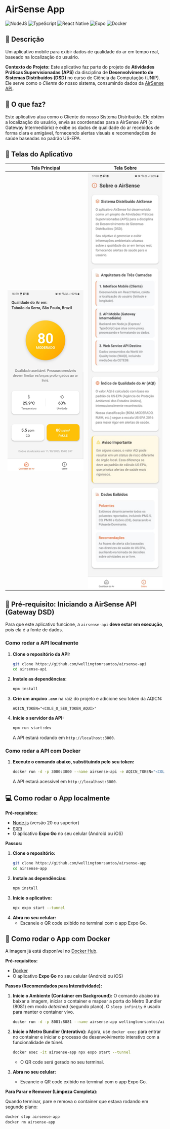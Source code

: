 # AirSense App

![NodeJS](https://img.shields.io/badge/node.js-6DA55F?style=for-the-badge&logo=node.js&logoColor=white)
![TypeScript](https://img.shields.io/badge/typescript-%23007ACC.svg?style=for-the-badge&logo=typescript&logoColor=white)
![React Native](https://img.shields.io/badge/react_native-%2320232a.svg?style=for-the-badge&logo=react&logoColor=%2361DAFB)
![Expo](https://img.shields.io/badge/expo-1B1F23?style=for-the-badge&logo=expo&logoColor=white)
![Docker](https://img.shields.io/badge/docker-%230db7ed.svg?style=for-the-badge&logo=docker&logoColor=white)

## 📝 Descrição

Um aplicativo mobile para exibir dados de qualidade do ar em tempo real, baseado na localização do usuário.

**Contexto do Projeto:** Este aplicativo faz parte do projeto de **Atividades Práticas Supervisionadas (APS)** da disciplina de **Desenvolvimento de Sistemas Distribuídos (DSD)** no curso de Ciência da Computação (UNIP). Ele serve como o _Cliente_ do nosso sistema, consumindo dados da [AirSense API](https://github.com/wellingtonrsantos/airsense-api).

## 🚀 O que faz?

Este aplicativo atua como o Cliente do nosso Sistema Distribuído. Ele obtém a localização do usuário, envia as coordenadas para a AirSense API (o Gateway Intermediário) e exibe os dados de qualidade do ar recebidos de forma clara e amigável, fornecendo alertas visuais e recomendações de saúde baseadas no padrão US-EPA.

## 📱 Telas do Aplicativo

|                            Tela Principal                            |                            Tela Sobre                             |
| :------------------------------------------------------------------: | :---------------------------------------------------------------: |
| <img src="./docs/images/home.png" alt="Tela Principal" width="300"/> | <img src="./docs/images/about.png" alt="Tela Sobre" width="300"/> |

## 🔗 Pré-requisito: Iniciando a AirSense API (Gateway DSD)

Para que este aplicativo funcione, a `airsense-api` **deve estar em execução**, pois ela é a fonte de dados.

### Como rodar a API localmente

1.  **Clone o repositório da API:**
    ```bash
    git clone https://github.com/wellingtonrsantos/airsense-api
    cd airsense-api
    ```
2.  **Instale as dependências:**
    ```bash
    npm install
    ```
3.  **Crie um arquivo `.env`** na raiz do projeto e adicione seu token da AQICN:
    ```
    AQICN_TOKEN="<COLE_O_SEU_TOKEN_AQUI>"
    ```
4.  **Inicie o servidor da API:**
    ```bash
    npm run start:dev
    ```
    A API estará rodando em `http://localhost:3000`.

### Como rodar a API com Docker

1.  **Execute o comando abaixo, substituindo pelo seu token:**
    ```bash
    docker run -d -p 3000:3000 --name airsense-api -e AQICN_TOKEN="<COLE_O_SEU_TOKEN_AQUI>" wellingtonrsantos/airsense-api:1.0.0
    ```
    A API estará acessível em `http://localhost:3000`.

## 💻 Como rodar o App localmente

**Pré-requisitos:**

- [Node.js](https://nodejs.org/) (versão 20 ou superior)
- [npm](https://www.npmjs.com/)
- O aplicativo **Expo Go** no seu celular (Android ou iOS)

**Passos:**

1.  **Clone o repositório:**
    ```bash
    git clone https://github.com/wellingtonrsantos/airsense-app
    cd airsense-app
    ```
2.  **Instale as dependências:**
    ```bash
    npm install
    ```
3.  **Inicie o aplicativo:**
    ```bash
    npx expo start --tunnel
    ```
4.  **Abra no seu celular:**
    - Escaneie o QR code exibido no terminal com o app Expo Go.

## 🐳 Como rodar o App com Docker

A imagem já está disponível no [Docker Hub](https://hub.docker.com/r/wellingtonrsantos/airsense-app).

**Pré-requisitos:**

- [Docker](https://www.docker.com/)
- O aplicativo **Expo Go** no seu celular (Android ou iOS)

**Passos (Recomendados para Interatividade):**

1.  **Inicie o Ambiente (Container em Background):**
    O comando abaixo irá baixar a imagem, iniciar o container e mapear a porta do Metro Bundler (8081) em modo _detached_ (segundo plano). O `sleep infinity` é usado para manter o container vivo.

    ```bash
    docker run -d -p 8081:8081 --name airsense-app wellingtonrsantos/airsense-app:1.0.0 sleep infinity
    ```

2.  **Inicie o Metro Bundler (Interativo):**
    Agora, use `docker exec` para entrar no container e iniciar o processo de desenvolvimento interativo com a funcionalidade de túnel.

    ```bash
    docker exec -it airsense-app npx expo start --tunnel
    ```

    - O QR code será gerado no seu terminal.

3.  **Abra no seu celular:**
    - Escaneie o QR code exibido no terminal com o app Expo Go.

**Para Parar e Remover (Limpeza Completa):**

Quando terminar, pare e remova o container que estava rodando em segundo plano:

```bash
docker stop airsense-app
docker rm airsense-app
```
